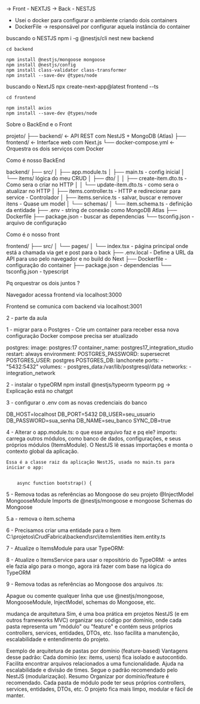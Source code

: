 -> Front  - NEXTJS
-> Back  - NESTJS

- Usei o docker para configurar o ambiente criando dois containers
- DockerFile -> responsável por configurar aquela instância do container

buscando o NESTJS
    npm i -g @nestjs/cli
    nest new backend

    cd backend

    npm install @nestjs/mongoose mongoose
    npm install @nestjs/config
    npm install class-validator class-transformer
    npm install --save-dev @types/node

buscando o NextJS
    npx create-next-app@latest frontend --ts

    cd frontend

    npm install axios
    npm install --save-dev @types/node


Sobre o BackEnd e o Front 

projeto/
├── backend/     ← API REST com NestJS + MongoDB (Atlas)
├── frontend/    ← Interface web com Next.js
└── docker-compose.yml  ← Orquestra os dois serviços com Docker


Como é nosso BackEnd 

backend/
├── src/
│   ├── app.module.ts
│   ├── main.ts - config inicial
│   └── items/ lógica do meu CRUD
│       ├── dto/
│       │   ├── create-item.dto.ts - Como sera o criar no HTTP 
│       │   └── update-item.dto.ts - como sera o atualizar no HTTP 
│       ├── items.controller.ts - HTTP e redirecionar para service - Controlador
│       ├── items.service.ts  - salvar, buscar e remover itens  - Quase um model 
│       └── schemas/
│           └── item.schema.ts  - definição da entidade 
├── .env - string de conexão como MongoDB Atlas 
├── Dockerfile
├── package.json - buscar as dependencias 
└── tsconfig.json - arquivo de configuração 

Como é o nosso front 

frontend/
├── src/
│   └── pages/
│       └── index.tsx - página principal onde está a chamada via get e post para o back 
├── .env.local - Define a URL da API para uso pelo navegador e no build do Next
├── Dockerfile - configuração do container 
├── package.json - dependencias 
└── tsconfig.json - typescript 



Pq orquestrar os dois juntos ?

Navegador acessa frontend via localhost:3000

Frontend se comunica com backend via localhost:3001





2  - parte da aula 

1 - migrar para o Postgres  - Crie um container para receber essa nova configuração 
Docker compose precisa ser atualizado 

postgres:
    image: postgres:17
    container_name: postgres17_integration_studio
    restart: always
    environment:
      POSTGRES_PASSWORD: supersecret
      POSTGRES_USER: postgres
      POSTGRES_DB: lanchonete
    ports:
      - "5432:5432"
    volumes:
      - postgres_data:/var/lib/postgresql/data
    networks:
      - integration_network



2 - instalar o typeORM 
	npm install @nestjs/typeorm typeorm pg
	->  Explicação está no chatgpt 

3   - configurar o .env com as novas credenciais do banco

DB_HOST=localhost
DB_PORT=5432
DB_USER=seu_usuario
DB_PASSWORD=sua_senha
DB_NAME=seu_banco
SYNC_DB=true



4 - Alterar o app.module.ts:
o que esse arquivo faz e pq ele?
	imports: carrega outros módulos, como banco de dados, configurações, e seus próprios módulos (ItemsModule).
	O NestJS lê essas importações e monta o contexto global da aplicação.

	Essa é a classe raiz da aplicação NestJS, usada no main.ts para iniciar o app:


		async function bootstrap() {



5  - Remova todas as referências ao Mongoose do seu projeto
@InjectModel
	MongooseModule
	Imports de @nestjs/mongoose e mongoose
	Schemas do Mongoose

5.a - remova o 
	item.schema


6 - Precisamos criar uma entidade para o Item 
C:\projetos\CrudFabrica\backend\src\items\entities
item.entity.ts

7 - Atualize o ItemsModule para usar TypeORM:

8 - Atualize o ItemsService para usar o repositório do TypeORM:
 -> antes ele fazia algo para o mongo, agora irá fazer com base na lógica do TypeORM


9 - Remova todas as referências ao Mongoose dos arquivos .ts:

Apague ou comente qualquer linha que use @nestjs/mongoose, MongooseModule, InjectModel, schemas do Mongoose, etc.


mudança de arquitetura 
Sim, é uma boa prática em projetos NestJS (e em outros frameworks MVC) organizar seu código por domínio, onde cada pasta representa um "módulo" ou "feature" e contém seus próprios controllers, services, entidades, DTOs, etc.
Isso facilita a manutenção, escalabilidade e entendimento do projeto.

Exemplo de arquitetura de pastas por domínio (feature-based)
Vantagens desse padrão:
Cada domínio (ex: items, users) fica isolado e autocontido.
Facilita encontrar arquivos relacionados a uma funcionalidade.
Ajuda na escalabilidade e divisão de times.
Segue o padrão recomendado pelo NestJS (modularização).
Resumo
Organizar por domínio/feature é recomendado.
Cada pasta de módulo pode ter seus próprios controllers, services, entidades, DTOs, etc.
O projeto fica mais limpo, modular e fácil de manter.



